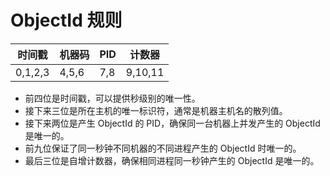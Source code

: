 # ObjectId 规则

| 时间戳  | 机器码 | PID  | 计数器  |
| ------- | ------ | ---- | ------- |
| 0,1,2,3 | 4,5,6  | 7,8  | 9,10,11 |

- 前四位是时间戳，可以提供秒级别的唯一性。
- 接下来三位是所在主机的唯一标识符，通常是机器主机名的散列值。
- 接下来两位是产生 ObjectId 的 PID，确保同一台机器上并发产生的 ObjectId 是唯一的。
- 前九位保证了同一秒钟不同机器的不同进程产生的 ObjectId 时唯一的。
- 最后三位是自增计数器，确保相同进程同一秒钟产生的 ObjectId 是唯一的。